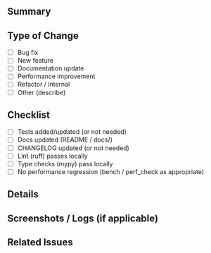 ## Summary

<!-- Briefly explain the change and the problem it solves. -->

## Type of Change
- [ ] Bug fix
- [ ] New feature
- [ ] Documentation update
- [ ] Performance improvement
- [ ] Refactor / internal
- [ ] Other (describe)

## Checklist
- [ ] Tests added/updated (or not needed)
- [ ] Docs updated (README / docs/)
- [ ] CHANGELOG updated (or not needed)
- [ ] Lint (ruff) passes locally
- [ ] Type checks (mypy) pass locally
- [ ] No performance regression (bench / perf_check as appropriate)

## Details
<!-- Any design notes, trade-offs, or follow-up tasks. -->

## Screenshots / Logs (if applicable)

## Related Issues
<!-- e.g. Closes #123 -->
